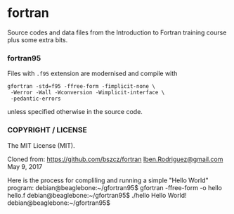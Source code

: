 fortran
=======

Source codes and data files from the Introduction to Fortran training course plus some extra bits.

### fortran95

Files with `.f95` extension are modernised and compile with

    gfortran -std=f95 -ffree-form -fimplicit-none \
     -Werror -Wall -Wconversion -Wimplicit-interface \
     -pedantic-errors

unless specified otherwise in the source code.

### COPYRIGHT / LICENSE

The MIT License (MIT).

Cloned from: https://github.com/bszcz/fortran
Iben.Rodriguez@gmail.com 
May 9, 2017

Here is the process for compliling and running a simple "Hello World" program: 
debian@beaglebone:~/gfortran95$ gfortran -ffree-form -o hello hello.f
debian@beaglebone:~/gfortran95$ ./hello
 Hello World!
debian@beaglebone:~/gfortran95$

